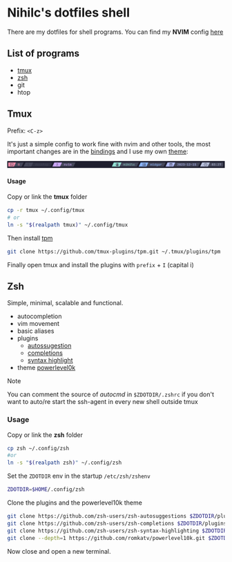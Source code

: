 # Nihilc's dotfiles shell

There are my dotfiles for shell programs. You can find my **NVIM** config [here](https://github.com/nihilc/nvim-config)

## List of programs

- [tmux](#tmux)
- [zsh](#zsh)
- git
- htop

## Tmux

Prefix: `<C-z>`

It's just a simple config to work fine with nvim and other tools, the most important changes are in the [bindings](./tmux/README.md) and I use my own [theme](https://github.com/nihilc/tmux-theme):

![tmux_nvim](./images/tmux_nvim.png)

#### Usage

Copy or link the **tmux** folder

```bash
cp -r tmux ~/.config/tmux
# or
ln -s "$(realpath tmux)" ~/.config/tmux
```

Then install [tpm](https://github.com/tpm/tpm)

```bash
git clone https://github.com/tmux-plugins/tpm.git ~/.tmux/plugins/tpm
```

Finally open tmux and install the plugins with `prefix` + `I` (capital i)

## Zsh

Simple, minimal, scalable and functional.

- autocompletion
- vim movement
- basic aliases
- plugins
  - [autossugestion](https://github.com/zsh-users/zsh-autosuggestions)
  - [completions](https://github.com/zsh-users/zsh-completions)
  - [syntax highlight](https://github.com/zsh-users/zsh-syntax-highlighting)
- theme [powerlevel0k](https://github.com/romkatv/powerlevel10k)

> [!NOTE]
> You can comment the source of _autocmd_ in `$ZDOTDIR/.zshrc` if you don't want to auto/re start the ssh-agent in every new shell outside tmux

### Usage

Copy or link the **zsh** folder

```bash
cp zsh ~/.config/zsh
#or
ln -s "$(realpath zsh)" ~/.config/zsh
```

Set the `ZDOTDIR` env in the startup `/etc/zsh/zshenv`

```zsh
ZDOTDIR=$HOME/.config/zsh
```

Clone the plugins and the powerlevel10k theme

```bash
git clone https://github.com/zsh-users/zsh-autosuggestions $ZDOTDIR/plugins/zsh-autosuggestions
git clone https://github.com/zsh-users/zsh-completions $ZDOTDIR/plugins/zsh-completions
git clone https://github.com/zsh-users/zsh-syntax-highlighting $ZDOTDIR/plugins/zsh-syntax-highlighting
git clone --depth=1 https://github.com/romkatv/powerlevel10k.git $ZDOTDIR/themes/powerlevel10k
```

Now close and open a new terminal.
